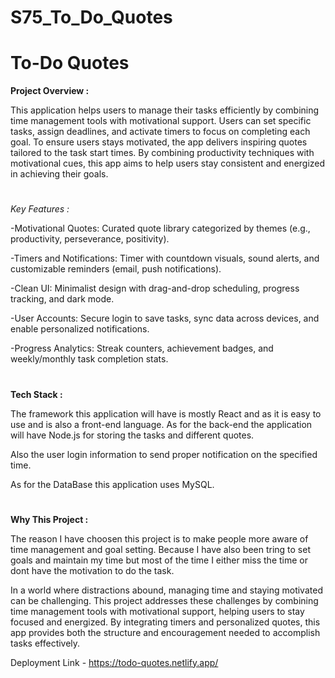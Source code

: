 # S75_To_Do_Quotes

# To-Do Quotes

**Project Overview :**

This application helps users to manage their tasks efficiently by combining time management tools with motivational support. Users can set specific tasks, assign deadlines, and activate timers to focus on completing each goal. To ensure users stays motivated, the app delivers inspiring quotes tailored to the task start times. By combining productivity techniques with motivational cues, this app aims to help users stay consistent and energized in achieving their goals.

#

*Key Features :*

-Motivational Quotes: Curated quote library categorized by themes (e.g., productivity, perseverance, positivity).

-Timers and Notifications: Timer with countdown visuals, sound alerts, and customizable reminders (email, push notifications).

-Clean UI: Minimalist design with drag-and-drop scheduling, progress tracking, and dark mode.

-User Accounts: Secure login to save tasks, sync data across devices, and enable personalized notifications.

-Progress Analytics: Streak counters, achievement badges, and weekly/monthly task completion stats.

#

**Tech Stack :**

The framework this application will have is mostly React and as it is easy to use and is also a front-end language. As for the back-end the application will have Node.js for storing the tasks and different quotes.

Also the user login information to send proper notification on the specified time.

As for the DataBase this application uses MySQL.

#

**Why This Project :**

The reason I have choosen this project is to make people more aware of time management and goal setting. Because I have also been tring to set goals and maintain my time but most of the time I either miss the time or dont have the motivation to do the task.

In a world where distractions abound, managing time and staying motivated can be challenging. This project addresses these challenges by combining time management tools with motivational support, helping users to stay focused and energized. By integrating timers and personalized quotes, this app provides both the structure and encouragement needed to accomplish tasks effectively.


Deployment Link - https://todo-quotes.netlify.app/